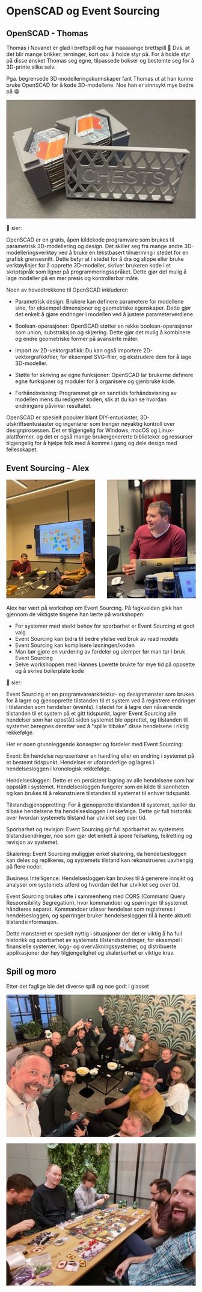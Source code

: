 # OpenSCAD og Event Sourcing

## OpenSCAD - Thomas

Thomas i Novanet er glad i brettspill og har maaaaange brettspill 🎲 Dvs. at det blir mange brikker, terninger, kort osv. å holde styr på. For å holde styr på disse ønsket Thomas seg egne, tilpassede bokser og bestemte seg for å 3D-printe slike selv.

Pga. begrensede 3D-modelleringskunnskaper fant Thomas ut at han kunne bruke OpenSCAD for å kode 3D-modellene. Noe han er sinnsykt mye bedre på 😁

![Bilde fra fagkveld](https://github.com/novanet/fagkvelder/blob/master/docs/20230921/content/Thomas2.png)

🤖 sier:

OpenSCAD er en gratis, åpen kildekode programvare som brukes til parametrisk 3D-modellering og design. Det skiller seg fra mange andre 3D-modelleringsverktøy ved å bruke en tekstbasert tilnærming i stedet for en grafisk grensesnitt. Dette betyr at i stedet for å dra og slippe eller bruke verktøylinjer for å opprette 3D-modeller, skriver brukeren kode i et skriptspråk som ligner på programmeringsspråket. Dette gjør det mulig å lage modeller på en mer presis og kontrollerbar måte.

Noen av hovedtrekkene til OpenSCAD inkluderer:

- Parametrisk design: Brukere kan definere parametere for modellene sine, for eksempel dimensjoner og geometriske egenskaper. Dette gjør det enkelt å gjøre endringer i modellen ved å justere parameterverdiene.

- Boolean-operasjoner: OpenSCAD støtter en rekke boolean-operasjoner som union, substraksjon og skjæring. Dette gjør det mulig å kombinere og endre geometriske former på avanserte måter.

- Import av 2D-vektorgrafikk: Du kan også importere 2D-vektorgrafikkfiler, for eksempel SVG-filer, og ekstrudere dem for å lage 3D-modeller.

- Støtte for skriving av egne funksjoner: OpenSCAD lar brukerne definere egne funksjoner og moduler for å organisere og gjenbruke kode.

- Forhåndsvisning: Programmet gir en sanntids forhåndsvisning av modellen mens du redigerer koden, slik at du kan se hvordan endringene påvirker resultatet.

OpenSCAD er spesielt populær blant DIY-entusiaster, 3D-utskriftsentusiaster og ingeniører som trenger nøyaktig kontroll over designprosessen. Det er tilgjengelig for Windows, macOS og Linux-plattformer, og det er også mange brukergenererte biblioteker og ressurser tilgjengelig for å hjelpe folk med å komme i gang og dele design med fellesskapet.

## Event Sourcing - Alex

![Bilde fra fagkveld](https://github.com/novanet/fagkvelder/blob/master/docs/20230921/content/Alex.png)

Alex har vært på workshop om Event Sourcing. På fagkvelden gikk han gjennom de viktigste tingene han lærte på workshopen:

- For systemer med sterkt behov for sporbarhet er Event Sourcing et godt valg
- Event Sourcing kan bidra til bedre ytelse ved bruk av read models
- Event Sourcing kan komplisere løsningen/koden
- Man bør gjøre en vurdering av fordeler og ulemper før man tar i bruk Event Sourcing
- Selve workshoppen med Hannes Lowette brukte for mye tid på oppsette og å skrive boilerplate kode

🤖 sier:

Event Sourcing er en programvarearkitektur- og designmønster som brukes for å lagre og gjenopprette tilstanden til et system ved å registrere endringer i tilstanden som hendelser (events). I stedet for å lagre den nåværende tilstanden til et system på et gitt tidspunkt, lagrer Event Sourcing alle hendelser som har oppstått siden systemet ble opprettet, og tilstanden til systemet beregnes deretter ved å "spille tilbake" disse hendelsene i riktig rekkefølge.

Her er noen grunnleggende konsepter og fordeler med Event Sourcing:

Event: En hendelse representerer en handling eller en endring i systemet på et bestemt tidspunkt. Hendelser er uforanderlige og lagres i hendelsesloggen i kronologisk rekkefølge.

Hendelsesloggen: Dette er en persistent lagring av alle hendelsene som har oppstått i systemet. Hendelsesloggen fungerer som en kilde til sannheten og kan brukes til å rekonstruere tilstanden til systemet til enhver tidspunkt.

Tilstandsgjenoppretting: For å gjenopprette tilstanden til systemet, spiller du tilbake hendelsene fra hendelsesloggen i rekkefølge. Dette gir full historikk over hvordan systemets tilstand har utviklet seg over tid.

Sporbarhet og revisjon: Event Sourcing gir full sporbarhet av systemets tilstandsendringer, noe som gjør det enkelt å spore feilsøking, feilretting og revisjon av systemet.

Skalering: Event Sourcing muliggjør enkel skalering, da hendelsesloggen kan deles og replikeres, og systemets tilstand kan rekonstrueres uavhengig på flere noder.

Business Intelligence: Hendelsesloggen kan brukes til å generere innsikt og analyser om systemets atferd og hvordan det har utviklet seg over tid.

Event Sourcing brukes ofte i sammenheng med CQRS (Command Query Responsibility Segregation), hvor kommandoer og spørringer til systemet håndteres separat. Kommandoer utløser hendelser som registreres i hendelsesloggen, og spørringer bruker hendelsesloggen til å hente aktuell tilstandsinformasjon.

Dette mønsteret er spesielt nyttig i situasjoner der det er viktig å ha full historikk og sporbarhet av systemets tilstandsendringer, for eksempel i finansielle systemer, logg- og overvåkningssystemer, og distribuerte applikasjoner der høy tilgjengelighet og skalerbarhet er viktige krav.

## Spill og moro

Etter det faglige ble det diverse spill og noe godt i glasset

![Bilde fra fagkveld](https://github.com/novanet/fagkvelder/blob/master/docs/20230921/content/IMG_3687.jpg)

![Bilde fra fagkveld](https://github.com/novanet/fagkvelder/blob/master/docs/20230921/content/IMG_20230921_195153.jpg)
